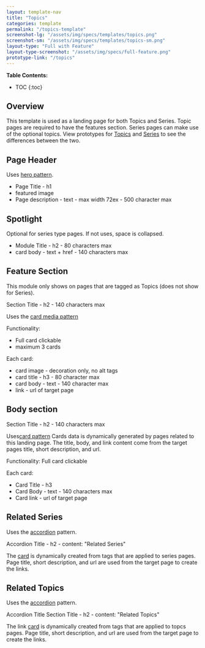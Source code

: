 ```yaml
---
layout: template-nav
title: "Topics"
categories: template
permalink: "/topics-template"
screenshot-lg: "/assets/img/specs/templates/topics.png"
screenshot-sm: "/assets/img/specs/templates/topics-sm.png"
layout-type: "Full with Feature"
layout-type-screenshot: "/assets/img/specs/full-feature.png"
prototype-link: "/topics"
---
```


__Table Contents:__
* TOC
{:toc}

## Overview
This template is used as a landing page for both Topics and Series. Topic pages are required to have the features section. Series pages can make use of the optional topics. View prototypes for [Topics](/topics) and [Series](/series) to see the differences between the two.

## Page Header
Uses [hero pattern]().
- Page Title - h1
- featured image
- Page description - text - max width 72ex - 500 character max 

## Spotlight
Optional for series type pages. If not uses, space is collapsed.
- Module Title - h2 - 80 characters max
- card body - text + href - 140 characters max


## Feature Section
This module only shows on pages that are tagged as Topics (does not show for Series).

Section Title - h2 - 140 characters max

Uses the [card media pattern](/card-media)

Functionality: 
- Full card clickable
- maximum 3 cards

Each card:
- card image - decoration only, no alt tags
- card title - h3 - 80 character max
- card body - text - 140 character max
- link - url of target page

## Body section
Section Title - h2 - 140 characters max

Uses[card pattern](/card)
Cards data is dynamically generated by pages related to this landing page. The title, body, and link content come from the target pages title, short description, and url.

Functionality: Full card clickable

Each card:
- Card Title - h3
- Card Body - text - 140 characters max
- Card link - url of target page 

## Related Series
Uses the [accordion](accordion) pattern.

Accordion Title - h2 - content: "Related Series"

The [card](/card) is dynamically created from tags that are applied to series pages. Page title, short description, and url are used from the target page to create the links.

## Related Topics
Uses the [accordion](accordion) pattern.

Accordion Title
Section Title - h2 - content: "Related Topics"

The link [card](/card) is dynamically created from tags that are applied to topcs pages. Page title, short description, and url are used from the target page to create the links.


